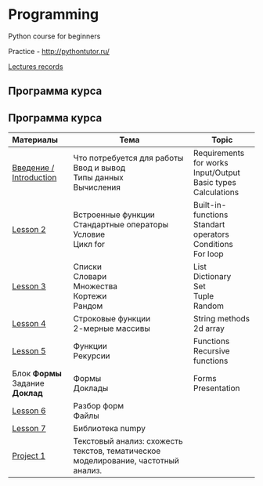 # Programming
Python course for beginners

Practice - http://pythontutor.ru/

[Lectures records](https://disk.yandex.ru/d/-Ks8dCs_sTsGkw)

<h2>Программа курса</h2>
<h2>Программа курса</h2>
<table class="table table-bordered table-fixed"><thead><tr><th style="text-align: left;">Материалы</th><th>Тема</th><th>Topic</th></tr></thead><tbody><tr><td style="text-align: left;"><a href="https://colab.research.google.com/drive/1Y_rmBpWFvF7QCRzSm3tCkDBklJnFOfIw?usp=sharing" rel="nofollow">Введение / Introduction</a></td><td>Что потребуется для работы<br>Ввод и вывод<br>Типы данных<br>Вычисления</td><td>Requirements for works<br>Input/Output<br>Basic types<br>Calculations</td></tr><tr><td style="text-align: left;"><a href="https://colab.research.google.com/drive/17IuUuDU9gZDylEiPJcddcIChWK1dstyT?usp=sharing" target="_blank" rel="nofollow">Lesson 2</a></td><td>Встроенные функции<br>Стандартные операторы<br>Условие<br>Цикл for</td><td>Built-in-functions<br>Standart operators<br>Conditions<br>For loop</td></tr><tr><td style="text-align: left;"><a href="https://colab.research.google.com/drive/1I845i65UkhTl6nHz7xcpQQ1EUgDtZ8uq?usp=sharing" target="_blank" rel="nofollow">Lesson 3</a></td><td>Списки<br>Словари<br>Множества<br>Кортежи<br>Рандом</td><td>List<br>Dictionary<br>Set<br>Tuple<br>Random</td></tr><tr><td style="text-align: left;"><a href="https://colab.research.google.com/drive/1oQl2jFyMpaTMYgXG-gff3i4QO01GBBEG?usp=sharing" target="_blank" rel="nofollow">Lesson 4</a></td><td>Строковые функции<br>2-мерные массивы</td><td>String methods<br>2d array</td></tr><tr><td style="text-align: left;"><a href="https://colab.research.google.com/drive/1p5Tw6aKljCi9ZsTPDrsASRI3-76EvMwP?usp=sharing" target="_blank" rel="nofollow">Lesson 5</a></td><td>Функции<br>Рекурсии</td><td>Functions<br>Recursive functions</td></tr><tr><td style="text-align: left;">Блок <b>Формы</b><br>Задание <b>Доклад</b></td><td>Формы<br>Доклады</td><td>Forms<br>Presentation</td></tr><tr><td style="text-align: left;"> <a href="https://colab.research.google.com/drive/1aQ0ZlC3tUzmeTvu5REqn4gjhB7pa9nMi?usp=sharing" target="_blank" rel="nofollow">Lesson 6</a> <br></td><td>Разбор форм<br>Файлы</td><td></td></tr><tr><td style="text-align: left;"> <a href="https://colab.research.google.com/github/cs231n/cs231n.github.io/blob/master/python-colab.ipynb" target="_blank" rel="nofollow">Lesson 7</a> </td><td>Библиотека numpy</td><td></td></tr><tr><td style="text-align: left;"> <a href="https://colab.research.google.com/drive/1pvkRRVURK8m7JWi8dt2A8dwQVOd6UOHD?usp=sharing" target="_blank" rel="nofollow">Project 1</a> </td><td>Текстовый анализ: схожесть текстов, тематическое моделирование, частотный анализ.<br></td><td></td></tr></tbody></table>
